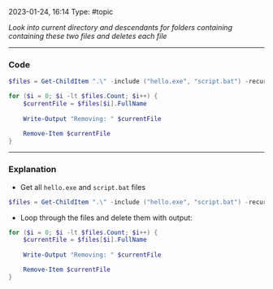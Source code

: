 2023-01-24, 16:14
Type: #topic

*Look into current directory and descendants for folders containing containing these two files and deletes each file*

---

### Code

```powershell
$files = Get-ChildItem ".\" -include ("hello.exe", "script.bat") -recurse

for ($i = 0; $i -lt $files.Count; $i++) {
    $currentFile = $files[$i].FullName
    
    Write-Output "Removing: " $currentFile

    Remove-Item $currentFile
}
```

---

### Explanation

- Get all `hello.exe` and `script.bat` files

```powershell
$files = Get-ChildItem ".\" -include ("hello.exe", "script.bat") -recurse
```

- Loop through the files and delete them with output:

```powershell
for ($i = 0; $i -lt $files.Count; $i++) {
    $currentFile = $files[$i].FullName
    
    Write-Output "Removing: " $currentFile

    Remove-Item $currentFile
}
```